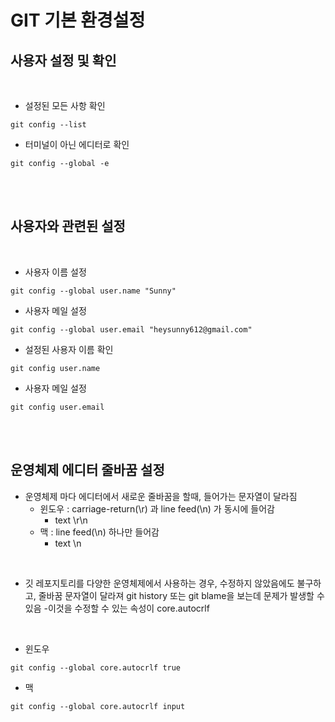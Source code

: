 GIT 기본 환경설정
=========


사용자 설정 및 확인
----------------
<br>

-	설정된 모든 사항 확인 
```
git config --list
```

-	터미널이 아닌 에디터로 확인 
```
git config --global -e
```

<br>
<br>

사용자와 관련된 설정
----------------
<br>

-	사용자 이름 설정
```
git config --global user.name "Sunny"
```

-	사용자 메일 설정 
```
git config --global user.email "heysunny612@gmail.com"
```

-	설정된 사용자 이름 확인
```
git config user.name
```

-	사용자 메일 설정 
```
git config user.email
```

<br>
<br>

운영체제 에디터 줄바꿈 설정 
----------------

-	운영체제 마다 에디터에서 새로운 줄바꿈을 할때, 들어가는 문자열이 달라짐
	  -	윈도우 : carriage-return(\r) 과 line feed(\n) 가 동시에 들어감
        - text \r\n 
    -	맥 : line feed(\n) 하나만 들어감 
        - text \n 

<br>

-	깃 레포지토리를 다양한 운영체제에서 사용하는 경우, 수정하지 않았음에도 불구하고, 줄바꿈 문자열이 달라져 git history 또는 git blame을 보는데 문제가 발생할 수 있음 
-이것을 수정할 수 있는 속성이 core.autocrlf

<br>

-	윈도우 
```
git config --global core.autocrlf true
```

-	맥 
```
git config --global core.autocrlf input 
```

